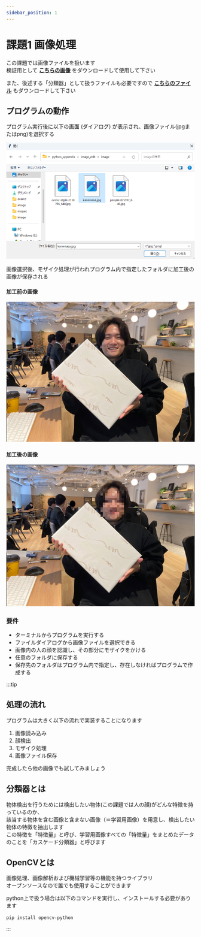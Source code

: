 ```yaml
---
sidebar_position: 1
---
```


# 課題1 画像処理

この課題では画像ファイルを扱います  
検証用として [**こちらの画像**](./files/kanemasa.jpg) をダウンロードして使用して下さい  

また、後述する「分類器」として扱うファイルも必要ですので [**こちらのファイル**](./files/xml.zip) もダウンロードして下さい

## プログラムの動作

プログラム実行後に以下の画面 (ダイアログ) が表示され、画像ファイル(jpgまたはpng)を選択する

![dialogue](./files/mosaic1.png)

画像選択後、モザイク処理が行われプログラム内で指定したフォルダに加工後の画像が保存される

#### 加工前の画像

![bofore](./files/before.png)

#### 加工後の画像

![after](./files/after.png)


### 要件
- ターミナルからプログラムを実行する
- ファイルダイアログから画像ファイルを選択できる
- 画像内の人の顔を認識し、その部分にモザイクをかける
- 任意のフォルダに保存する
- 保存先のフォルダはプログラム内で指定し、存在しなければプログラムで作成する


:::tip
## 処理の流れ
プログラムは大きく以下の流れで実装することになります

1. 画像読み込み
2. 顔検出
3. モザイク処理
4. 画像ファイル保存

完成したら他の画像でも試してみましょう


## 分類器とは
物体検出を行うためには検出したい物体(この課題では人の顔)がどんな特徴を持っているのか、  
該当する物体を含む画像と含まない画像（＝学習用画像）を用意し、検出したい物体の特徴を抽出します  
この特徴を「特徴量」と呼び、学習用画像すべての「特徴量」をまとめたデータのことを「カスケード分類器」と呼びます


## OpenCVとは
画像処理、画像解析および機械学習等の機能を持つライブラリ  
オープンソースなので誰でも使用することができます

python上で扱う場合は以下のコマンドを実行し、インストールする必要があります
```
pip install opencv-python
```

:::